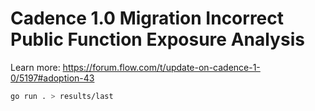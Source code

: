 # Cadence 1.0 Migration Incorrect Public Function Exposure Analysis

Learn more: https://forum.flow.com/t/update-on-cadence-1-0/5197#adoption-43

```bash
go run . > results/last
```